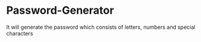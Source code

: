 # Password-Generator
It will generate the password which consists of letters, numbers and special characters
